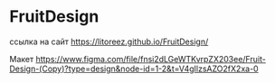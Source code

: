 # FruitDesign
ссылка на сайт
https://litoreez.github.io/FruitDesign/


Макет
https://www.figma.com/file/fnsi2dLGeWTKvrpZX203ee/Fruit-Design-(Copy)?type=design&node-id=1-2&t=V4gIlzsAZO2fX2xa-0
